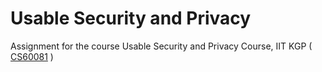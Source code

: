# Usable Security and Privacy

Assignment for the course Usable Security and Privacy Course, IIT KGP ( [CS60081](https://cse.iitkgp.ac.in/~mainack/courses/2022-autumn/usesec/) )
